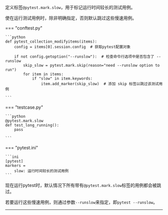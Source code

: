 定义标签`@pytest.mark.slow`，用于标记运行时间较长的测试用例。

使在运行测试用例时，除非明确指定，否则默认跳过这些慢速用例。

=== "conftest.py"

    ```python
    def pytest_collection_modifyitems(items):
        config = items[0].session.config  # 获取pytest配置对象
    
        if not config.getoption("--runslow"):  # 检查命令行选项中是否包含了 --runslow
            skip_slow = pytest.mark.skip(reason="need --runslow option to run")
            for item in items:
                if "slow" in item.keywords:
                    item.add_marker(skip_slow)  # 添加 skip 标签以跳过该测试用例
    
    ```
=== "testcase.py"

    ```python
    @pytest.mark.slow
    def test_long_running():
        pass

    ```

=== "pytest.ini"

    ```ini
    [pytest]
    markers =
        slow: 运行时间较长的测试用例
    ```

现在运行pytest时，默认情况下所有带有`@pytest.mark.slow`标签的用例都会被跳过。

若要运行这些慢速用例，则通过参数`--runslow`来指定，即`pytest --runslow`。

---
